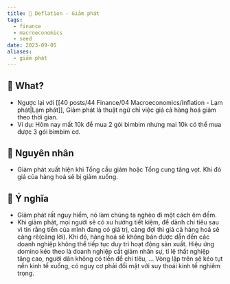 ```yaml
---
title: 🌱 Deflation - Giảm phát
tags:
  - finance
  - macroeconomics
  - seed
date: 2023-09-05
aliases:
  - giảm phát
---
```

## 🌿 What?
- Ngược lại với [[40 posts/44 Finance/04 Macroeconomics/Inflation - Lạm phát|Lạm phát]], Giảm phát là thuật ngữ chỉ việc giá cả hàng hoá giảm theo thời gian.
- Ví dụ: Hôm nay mất 10k để mua 2 gói bimbim nhưng mai 10k có thể mua được 3 gói bimbim cơ.

## 🌿 Nguyên nhân
- Giảm phát xuất hiện khi Tổng cầu giảm hoặc Tổng cung tăng vọt. Khi đó giá của hàng hoá sẽ bị giảm xuống.

## 🌿 Ý nghĩa
- Giảm phát rất nguy hiểm, nó làm chúng ta nghèo đi một cách êm đềm.
- Khi giảm phát, mọi người sẽ có xu hướng tiết kiệm, để dành chi tiêu sau vì tin rằng tiền của mình đang có giá trị, càng đợi thì giá cả hàng hoá sẽ càng rẻ(càng lời). Khi đó, hàng hoá sẽ không bán được dẫn đến các doanh nghiệp không thể tiếp tục duy trì hoạt động sản xuất. Hiệu ứng domino kéo theo là doanh nghiệp cắt giảm nhân sự, tỉ lệ thất nghiệp tăng cao, người dân không có tiền để chi tiêu, ... Vòng lặp trên sẽ kéo tụt nền kinh tế xuống, có nguy cơ phải đối mặt với suy thoái kinh tế nghiêm trọng.